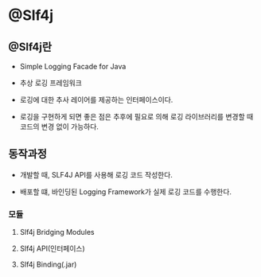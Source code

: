 # @Slf4j
## @Slf4j란

* Simple Logging Facade for Java

* 추상 로깅 프레임워크

* 로깅에 대한 추사 레이어를 제공하는 인터페이스이다.

* 로깅을 구현하게 되면 좋은 점은 추후에 필요로 의해 로깅 라이브러리를 변경할 때 코드의 변경 없이 가능하다.

## 동작과정

* 개발할 때, SLF4J API를 사용해 로깅 코드 작성한다.

* 배포할 떄, 바인딩된 Logging Framework가 실제 로깅 코드를 수행한다.

### 모듈

1. Slf4j Bridging Modules

2. Slf4j API(인터페이스)

3. Slf4j Binding(.jar)